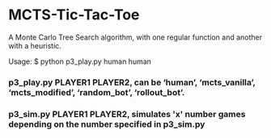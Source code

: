 # MCTS-Tic-Tac-Toe
A Monte Carlo Tree Search algorithm, with one regular function and another with a heuristic.

Usage: 
$ python p3_play.py human human
### p3_play.py PLAYER1 PLAYER2, can be ‘human’, ‘mcts_vanilla’, ‘mcts_modified’, ‘random_bot’, ‘rollout_bot’.
### p3_sim.py PLAYER1 PLAYER2, simulates 'x' number games depending on the number specified in p3_sim.py
